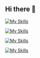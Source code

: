 ## Hi there 👋



[![My Skills](https://skillicons.dev/icons?i=js,html,css,react,nextjs,nodejs,express,sequelize,vite,haskell)](https://skillicons.dev)


[![My Skills](https://skillicons.dev/icons?i=figma,docker,webstorm,vscode,notion,postman,vim,nginx,git,vercel)](https://skillicons.dev)


[![My Skills](https://skillicons.dev/icons?i=windows,linux,kali,ubuntu)](https://skillicons.dev)

[![My Skills](https://skillicons.dev/icons?i=linkedin)](https://skillicons.dev)


<!--
**JadenMeister/jadenMeister** is a ✨ _special_ ✨ repository because its `README.md` (this file) appears on your GitHub profile.

Here are some ideas to get you started:

- 🔭 I’m currently working on ...
- 🌱 I’m currently learning ...
- 👯 I’m looking to collaborate on ...
- 🤔 I’m looking for help with ...
- 💬 Ask me about ...
- 📫 How to reach me: ...
- 😄 Pronouns: ...
- ⚡ Fun fact: ...
-->
